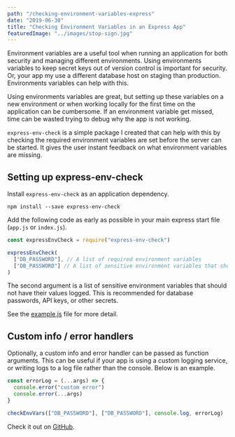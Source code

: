 ```yaml
---
path: "/checking-environment-variables-express"
date: "2019-06-30"
title: "Checking Environment Variables in an Express App"
featuredImage: "../images/stop-sign.jpg"
---
```


Environment variables are a useful tool when running an application for both security and managing different environments. Using environments variables to keep secret keys out of version control is important for security. Or, your app my use a different database host on staging than production. Environments variables can help with this.

Using environments variables are great, but setting up these variables on a new environment or when working locally for the first time on the application can be cumbersome. If an environment variable get missed, time can be wasted trying to debug why the app is not working.

`express-env-check` is a simple package I created that can help with this by checking the required environment variables are set before the server can be started. It gives the user instant feedback on what environment variables are missing.

## Setting up express-env-check

Install `express-env-check` as an application dependency.

```
npm install --save express-env-check
```

Add the following code as early as possible in your main express start file (`app.js` or `index.js`).

```js
const expressEnvCheck = require("express-env-check")

expressEnvCheck(
  ["DB_PASSWORD"], // A list of required environment variables
  ["DB_PASSWORD"] // A list of sensitive environment variables that should not have their values logged
)
```

The second argument is a list of sensitive environment variables that should not have their values logged. This is recommended for database passwords, API keys, or other secrets.

See the [example.js](https://github.com/sgreer81/express-env-check/blob/master/example.js) file for more detail.

## Custom info / error handlers

Optionally, a custom info and error handler can be passed as function arguments. This can be useful if your app is using a custom logging service, or writing logs to a log file rather than the console. Below is an example.

```js
const errorLog = (...args) => {
  console.error("custom error")
  console.error(...args)
}

checkEnvVars(["DB_PASSWORD"], ["DB_PASSWORD"], console.log, errorLog)
```

Check it out on [GitHub](https://github.com/sgreer81/express-env-check).
